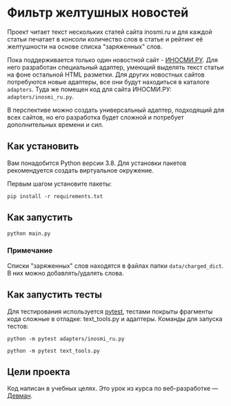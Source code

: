 # Фильтр желтушных новостей

Проект читает текст нескольких статей сайта inosmi.ru и для каждой статьи печатает в консоли количество слов в статье и рейтинг её желтушности на основе списка "заряженных" слов.

Пока поддерживается только один новостной сайт - [ИНОСМИ.РУ](https://inosmi.ru/). Для него разработан специальный адаптер, умеющий выделять текст статьи на фоне остальной HTML разметки. Для других новостных сайтов потребуются новые адаптеры, все они будут находиться в каталоге `adapters`. Туда же помещен код для сайта ИНОСМИ.РУ: `adapters/inosmi_ru.py`.

В перспективе можно создать универсальный адаптер, подходящий для всех сайтов, но его разработка будет сложной и потребует дополнительных времени и сил.

## Как установить

Вам понадобится Python версии 3.8. Для установки пакетов рекомендуется создать виртуальное окружение.

Первым шагом установите пакеты:

```python3
pip install -r requirements.txt
```

## Как запустить

```python3
python main.py
```
### Примечание

Списки "заряженных" слов находятся в файлах папки `data/charged_dict`. В них можно добавлять/удалять слова.

## Как запустить тесты

Для тестирования используется [pytest](https://docs.pytest.org/en/latest/), тестами покрыты фрагменты кода сложные в отладке: text_tools.py и адаптеры. Команды для запуска тестов:

```
python -m pytest adapters/inosmi_ru.py
```

```
python -m pytest text_tools.py
```

## Цели проекта

Код написан в учебных целях. Это урок из курса по веб-разработке — [Девман](https://dvmn.org).
